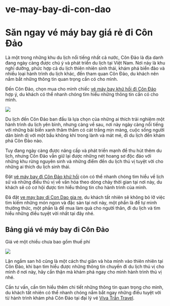 # ve-may-bay-di-con-dao
<h1>Săn ngay vé máy bay giá rẻ đi Côn Đảo</h1>

Là một trong những khu du lịch nổi tiếng nhất cả nước, Côn Đảo là địa danh đang ngày càng được chú ý và phát triển du lịch tại Việt Nam. Nơi này là khu nghỉ dưỡng, phức hợp cả du lịch thiên nhiên sinh thái, khám phá biển đảo và nhiều loại hành trình du lịch khác, đến tham quan Côn Đảo, du khách nên nắm bắt những thông tin quan trọng cần có cho mình.

Đến Côn Đảo, chọn mua cho mình chiếc <a href = "http://vivatrantravel.vn/ve-may-bay-di-con-dao.html">vé máy bay khứ hồi đi Côn Đảo</a> hợp ý, du khách có thể nhanh chóng tìm hiểu những thông tin cần có cho mình.

<img src = "https://vemaybayairasia.com/wp-content/uploads/2016/04/ve-may-bay-di-Con-Dao-e1459851037618.jpg" />

Du lịch đến Côn Đảo ban đầu là lựa chọn của những ai thích trải nghiệm một hành trình du lịch yên bình, nhưng càng về sau, nơi này ngày càng nổi tiếng với những bãi biển xanh thăm thẳm có cát trắng mịn màng, cuộc sống người dân bình dị với một bầu không khí trong lành và mát mẻ, đi du lịch đến khám phá Côn Đảo nào.

Tuy đang ngày càng được nâng cấp và phát triển mạnh để thu hút thêm du lịch, nhưng Côn Đảo vẫn giữ lại được những nét hoang sơ độc đáo với những khu rừng nguyên sinh và những điểm đến du lịch thú vị tuyệt vời cho những ai thích du lịch sinh thái.

Đặt <a href = "https://vivatrantravel.com/ve-noi-dia/ve-may-bay-di-con-dao.html">vé máy bay đi Côn Đảo khứ hồi</a> còn có thể nhanh chóng tìm hiểu về lịch sử và những điều thú vị về văn hóa theo dòng chảy thời gian tại nơi này, du khách sẽ có cơ hội được tìm hiểu thông tin cho hành trình của mình.

Đã đặt <a href = "https://visaxuatnhapcanh.vn/ve-may-bay-di-con-dao.html">ve may bay di Con Dao gia re</a>, du khách tất nhiên sẽ không bỏ lỡ việc tìm kiếm những món ngon và đặc sản tại nơi này, một phần là để tự mình thưởng thức, một phần là  để mua làm quà cho người thân, đi du lịch và tìm hiểu những điều tuyệt vời nhất tại đây nhé.

<h2>Bảng giá vé máy bay đi Côn Đảo</h2>

Giá vé một chiều chưa bao gồm thuế phí

<img src = "https://vemaybayairasia.com/wp-content/uploads/2016/04/ve-may-bay-di-Con-Dao-1-e1459851122530.jpg" />

Lặn ngắm san hô cũng là một cách thư giãn và hòa mình vào thiên nhiên tại Côn Đảo, khi bạn tìm hiểu được những thông tin chuyến đi du lịch thú vị cho mình ở nơi này, hãy cẩn thận mà khám phá ngay cho mình hành trình thú vị nhé.

Cần tư vấn, cần tìm hiểu thêm chi tiết những thông tin quan trọng cho mình, du khách tất nhiên có thể nhanh chóng nắm bắt ngay những điều tuyệt vời từ hành trình khám phá Côn Đảo tại đại lý vé <a href = "http://vivatrantravel.vn/">Viva Trần Travel</a>.
